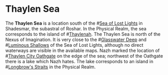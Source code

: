 # Thaylen Sea
The **Thaylen Sea** is a location south of the #[Sea of Lost Lights](locations/sea-of-lost-lights) in Shadesmar, the subastral of Roshar. In the Physical Realm, the sea corresponds to the island of #[Thaylenah](locations/thaylenah). The Thaylen Sea is north of the Nexus of Imagination. It is very close to the #[Glasswater Deep](locations/glasswater-deep) and #[Luminous Shallows](locations/luminous-shallows) of the Sea of Lost Lights, although no direct waterways are visible in the available maps. Nazh marked the location of #[Thaylen City Oathgate](locations/thaylen-city-oathgate) on the edge of the sea; northwest of the Oathgate there is a lake which Nazh hates. The lake corresponds to an island in #[Longbrow's Straits](locations/longbrows-straits) in the Physical Realm.